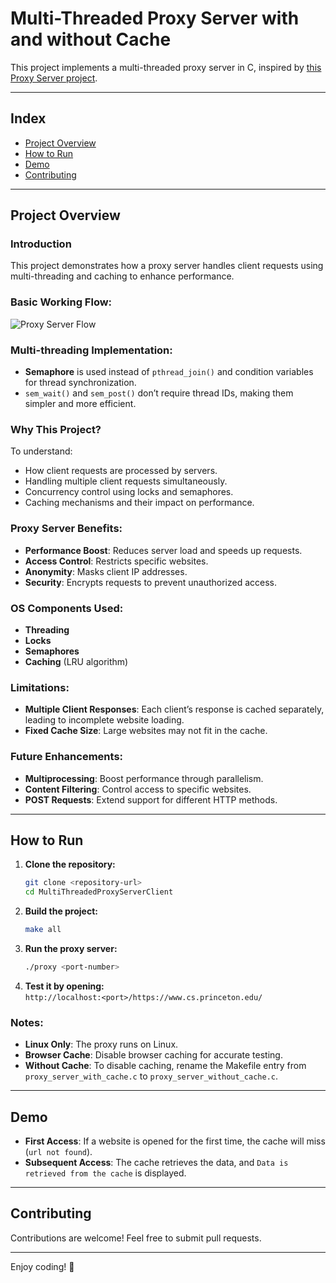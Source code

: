 # Multi-Threaded Proxy Server with and without Cache

This project implements a multi-threaded proxy server in C, inspired by [this Proxy Server project](https://github.com/vaibhavnaagar/proxy-server).

---

## Index

- [Project Overview](#project-overview)  
- [How to Run](#how-to-run)  
- [Demo](#demo)  
- [Contributing](#contributing)  

---

## Project Overview

### Introduction

This project demonstrates how a proxy server handles client requests using multi-threading and caching to enhance performance. 

### Basic Working Flow:  
![Proxy Server Flow](https://github.com/Lovepreet-Singh-LPSK/MultiThreadedProxyServerClient/blob/main/pics/UML.JPG)

### Multi-threading Implementation:
- **Semaphore** is used instead of `pthread_join()` and condition variables for thread synchronization.  
- `sem_wait()` and `sem_post()` don’t require thread IDs, making them simpler and more efficient.  

### Why This Project?  
To understand:  
- How client requests are processed by servers.  
- Handling multiple client requests simultaneously.  
- Concurrency control using locks and semaphores.  
- Caching mechanisms and their impact on performance.  

### Proxy Server Benefits:
- **Performance Boost**: Reduces server load and speeds up requests.  
- **Access Control**: Restricts specific websites.  
- **Anonymity**: Masks client IP addresses.  
- **Security**: Encrypts requests to prevent unauthorized access.

### OS Components Used:
- **Threading**  
- **Locks**  
- **Semaphores**  
- **Caching** (LRU algorithm)  

### Limitations:
- **Multiple Client Responses**: Each client’s response is cached separately, leading to incomplete website loading.  
- **Fixed Cache Size**: Large websites may not fit in the cache.  

### Future Enhancements:
- **Multiprocessing**: Boost performance through parallelism.  
- **Content Filtering**: Control access to specific websites.  
- **POST Requests**: Extend support for different HTTP methods.

---

## How to Run

1. **Clone the repository:**
   ```bash
   git clone <repository-url>
   cd MultiThreadedProxyServerClient
   ```
2. **Build the project:**
   ```bash
   make all
   ```
3. **Run the proxy server:**
   ```bash
   ./proxy <port-number>
   ```
4. **Test it by opening:**  
   `http://localhost:<port>/https://www.cs.princeton.edu/`  

### Notes:
- **Linux Only**: The proxy runs on Linux.  
- **Browser Cache**: Disable browser caching for accurate testing.  
- **Without Cache**: To disable caching, rename the Makefile entry from `proxy_server_with_cache.c` to `proxy_server_without_cache.c`.

---

## Demo

- **First Access**: If a website is opened for the first time, the cache will miss (`url not found`).  
- **Subsequent Access**: The cache retrieves the data, and `Data is retrieved from the cache` is displayed.  

---

## Contributing

Contributions are welcome! Feel free to submit pull requests.

---

Enjoy coding! 🎉 
